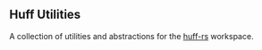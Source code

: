 ## Huff Utilities

A collection of utilities and abstractions for the [huff-rs](https://github.com/huff-language/huff-rs) workspace.

